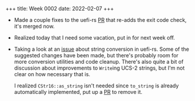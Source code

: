 +++
title: Week 0002
date: 2022-02-07
+++

* Made a couple fixes to the uefi-rs
  [PR](https://github.com/rust-osdev/uefi-rs/pull/355) that re-adds the
  exit code check, it's merged now.

* Realized today that I need some vacation, put in for next week off.

* Taking a look at an
  [issue](https://github.com/rust-osdev/uefi-rs/issues/73) about string
  conversion in uefi-rs. Some of the suggested changes have been made,
  but there's probably room for more conversion utilities and code
  cleanup. There's also quite a bit of discussion about improvements to
  `Write`ing UCS-2 strings, but I'm not clear on how necessary that is.

  I realized `CStr16::as_string` isn't needed since `to_string` is
  already automatically implemented, put up a
  [PR](https://github.com/rust-osdev/uefi-rs/pull/357) to remove it.

